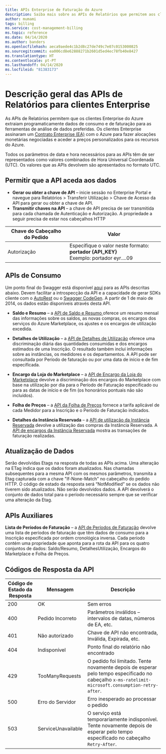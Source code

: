 ```yaml
---
title: APIs Enterprise de Faturação do Azure
description: Saiba mais sobre as APIs de Relatórios que permitem aos clientes Enterprise do Azure extrair dados de consumo através de programação.
author: mumami
tags: billing
ms.service: cost-management-billing
ms.topic: reference
ms.date: 04/14/2020
ms.author: banders
ms.openlocfilehash: aeca9aede4c1b2d8c27de749c7e07c0153000825
ms.sourcegitcommit: ea006cd8e62888271b2601d5ed4ec78fb40e8427
ms.translationtype: HT
ms.contentlocale: pt-PT
ms.lasthandoff: 04/14/2020
ms.locfileid: "81383173"
---
```

# <a name="overview-of-reporting-apis-for-enterprise-customers"></a>Descrição geral das APIs de Relatórios para clientes Enterprise
As APIs de Relatórios permitem que os clientes Enterprise do Azure extraiam programaticamente dados de consumo e de faturação para as ferramentas de análise de dados preferidas. Os clientes Enterprise assinaram um [Contrato Enterprise (EA)](https://azure.microsoft.com/pricing/enterprise-agreement/) com o Azure para fazer alocações monetárias negociadas e aceder a preços personalizados para os recursos do Azure.

Todos os parâmetros de data e hora necessários para as APIs têm de ser representados como valores combinados de Hora Universal Coordenada (UTC). Os valores que as APIs devolvem são apresentados no formato UTC.

## <a name="enabling-data-access-to-the-api"></a>Permitir que a API aceda aos dados
* **Gerar ou obter a chave de API** – inicie sessão no Enterprise Portal e navegue para Relatórios > Transferir Utilização > Chave de Acesso da API para gerar ou obter a chave de API.
* **Transmitir chaves na API** – a chave de API precisa de ser transmitida para cada chamada de Autenticação e Autorização. A propriedade a seguir precisa de estar nos cabeçalhos HTTP

|Chave do Cabeçalho do Pedido | Valor|
|-|-|
|Autorização| Especifique o valor neste formato: **portador {API_KEY}** <br/> Exemplo: portador eyr....09|

## <a name="consumption-apis"></a>APIs de Consumo
Um ponto final do Swagger está disponível [aqui](https://consumption.azure.com/swagger/ui/index) para as APIs descritas abaixo. Devem facilitar a introspecção da API e a capacidade de gerar SDKs cliente com o [AutoRest](https://github.com/Azure/AutoRest) ou o [Swagger CodeGen](https://swagger.io/swagger-codegen/). A partir de 1 de maio de 2014, os dados estão disponíveis através desta API.

* **Saldo e Resumo** – a [API de Saldo e Resumo ](/rest/api/billing/enterprise/billing-enterprise-api-balance-summary) oferece um resumo mensal das informações sobre os saldos, as novas compras, os encargos dos serviços do Azure Marketplace, os ajustes e os encargos de utilização excedida.

* **Detalhes de Utilização** – a [API de Detalhes de Utilização](/rest/api/billing/enterprise/billing-enterprise-api-usage-detail) oferece uma discriminação diária das quantidades consumidas e dos encargos estimados de uma Inscrição. O resultado também inclui informações sobre as instâncias, os medidores e os departamentos. A API pode ser consultada por Período de faturação ou por uma data de início e de fim especificada.

* **Encargo da Loja do Marketplace** – a [API de Encargo da Loja do Marketplace](/rest/api/billing/enterprise/billing-enterprise-api-marketplace-storecharge) devolve a discriminação dos encargos do Marketplace com base na utilização por dia para o Período de Faturação especificado ou para as datas de início e de fim (os honorários pontuais não são incluídos).

* **Folha de Preços** – a [API da Folha de Preços](/rest/api/billing/enterprise/billing-enterprise-api-pricesheet) fornece a tarifa aplicável de cada Medidor para a Inscrição e o Período de Faturação indicados.

* **Detalhes da Instância Reservada** – a [API de utilização da Instância Reservada](/rest/api/billing/enterprise/billing-enterprise-api-reserved-instance-usage) devolve a utilização das compras da Instância Reservada. A [API de encargos da Instância Reservada](/rest/api/billing/enterprise/billing-enterprise-api-reserved-instance-usage) mostra as transações de faturação realizadas.

## <a name="data-freshness"></a>Atualização de Dados
Serão devolvidas Etags na resposta de todas as APIs acima. Uma alteração na ETag indica que os dados foram atualizados.  Nas chamadas subsequentes para a mesma API com os mesmos parâmetros, transmita a Etag capturada com a chave "If-None-Match" no cabeçalho do pedido HTTP. O código de estado da resposta será “NotModified” se os dados não tiverem sido atualizados. Não serão devolvidos dados. A API devolverá o conjunto de dados total para o período necessário sempre que se verificar uma alteração da Etag.

## <a name="helper-apis"></a>APIs Auxiliares
 **Lista de Períodos de Faturação** – a [API de Períodos de Faturação](/rest/api/billing/enterprise/billing-enterprise-api-billing-periods) devolve uma lista de períodos de faturação que têm dados de consumo para a Inscrição especificada por ordem cronológica inversa. Cada período contém uma propriedade que aponta para a rota da API para os quatro conjuntos de dados: Saldo/Resumo, DetalhesUtilização, Encargos do Marketplace e Folha de Preços.


## <a name="api-response-codes"></a>Códigos de Resposta da API   
|Código de Estado da Resposta|Mensagem|Descrição|
|-|-|-|
|200| OK|Sem erros|
|400| Pedido Incorreto| Parâmetros inválidos – intervalos de datas, números de EA, etc.|
|401| Não autorizado| Chave de API não encontrada, Inválida, Expirada, etc.|
|404| Indisponível| Ponto final do relatório não encontrado|
|429 | TooManyRequests | O pedido foi limitado. Tente novamente depois de esperar pelo tempo especificado no cabeçalho <code>x-ms-ratelimit-microsoft.consumption-retry-after</code>.|
|500| Erro do Servidor| Erro inesperado ao processar o pedido|
| 503 | ServiceUnavailable | O serviço está temporariamente indisponível. Tente novamente depois de esperar pelo tempo especificado no cabeçalho <code>Retry-After</code>.|
